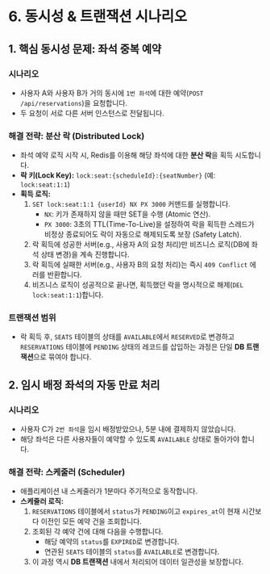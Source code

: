 # 6. 동시성 & 트랜잭션 시나리오

## 1. 핵심 동시성 문제: 좌석 중복 예약

### 시나리오
-   사용자 A와 사용자 B가 거의 동시에 `1번 좌석`에 대한 예약(`POST /api/reservations`)을 요청합니다.
-   두 요청이 서로 다른 서버 인스턴스로 전달됩니다.

### 해결 전략: 분산 락 (Distributed Lock)
-   좌석 예약 로직 시작 시, Redis를 이용해 해당 좌석에 대한 **분산 락**을 획득 시도합니다.
-   **락 키(Lock Key):** `lock:seat:{scheduleId}:{seatNumber}` (예: `lock:seat:1:1`)
-   **획득 로직:**
    1.  `SET lock:seat:1:1 {userId} NX PX 3000` 커맨드를 실행합니다.
        -   `NX`: 키가 존재하지 않을 때만 SET을 수행 (Atomic 연산).
        -   `PX 3000`: 3초의 TTL(Time-To-Live)을 설정하여 락을 획득한 스레드가 비정상 종료되어도 락이 자동으로 해제되도록 보장 (Safety Latch).
    2.  락 획득에 성공한 서버(e.g., 사용자 A의 요청 처리)만 비즈니스 로직(DB에 좌석 상태 변경)을 계속 진행합니다.
    3.  락 획득에 실패한 서버(e.g., 사용자 B의 요청 처리)는 즉시 `409 Conflict` 에러를 반환합니다.
    4.  비즈니스 로직이 성공적으로 끝나면, 획득했던 락을 명시적으로 해제(`DEL lock:seat:1:1`)합니다.

### 트랜잭션 범위
-   락 획득 후, `SEATS` 테이블의 상태를 `AVAILABLE`에서 `RESERVED`로 변경하고 `RESERVATIONS` 테이블에 `PENDING` 상태의 레코드를 삽입하는 과정은 단일 **DB 트랜잭션**으로 묶여야 합니다.

## 2. 임시 배정 좌석의 자동 만료 처리

### 시나리오
-   사용자 C가 `2번 좌석`을 임시 배정받았으나, 5분 내에 결제하지 않았습니다.
-   해당 좌석은 다른 사용자들이 예약할 수 있도록 `AVAILABLE` 상태로 돌아가야 합니다.

### 해결 전략: 스케줄러 (Scheduler)
-   애플리케이션 내 스케줄러가 1분마다 주기적으로 동작합니다.
-   **스케줄러 로직:**
    1.  `RESERVATIONS` 테이블에서 `status`가 `PENDING`이고 `expires_at`이 현재 시간보다 이전인 모든 예약 건을 조회합니다.
    2.  조회된 각 예약 건에 대해 다음을 수행합니다.
        -   해당 예약의 `status`를 `EXPIRED`로 변경합니다.
        -   연관된 `SEATS` 테이블의 `status`를 `AVAILABLE`로 변경합니다.
    3.  이 과정 역시 **DB 트랜잭션** 내에서 처리되어 데이터 일관성을 보장합니다.
